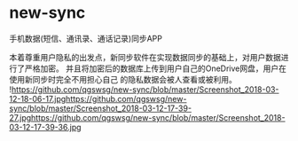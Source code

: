 # new-sync
手机数据(短信、通讯录、通话记录)同步APP

本着尊重用户隐私的出发点，新同步软件在实现数据同步的基础上，对用户数据进行了严格加密。
并且将加密后的数据库上传到用户自己的OneDrive网盘，用户在使用新同步时完全不用担心自己
的隐私数据会被人查看或被利用。
!https://github.com/qgswsg/new-sync/blob/master/Screenshot_2018-03-12-18-06-17.jpghttps://github.com/qgswsg/new-sync/blob/master/Screenshot_2018-03-12-17-39-27.jpghttps://github.com/qgswsg/new-sync/blob/master/Screenshot_2018-03-12-17-39-36.jpg
